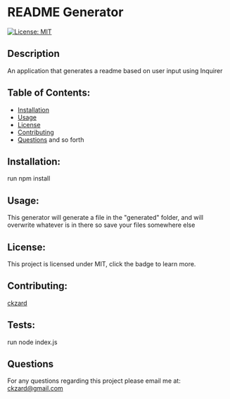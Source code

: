 # README Generator

  [![License: MIT](https://img.shields.io/badge/License-MIT-yellow.svg)](https://opensource.org/licenses/MIT)

  ## Description 
  An application that generates a readme based on user input using Inquirer

  ## Table of Contents:
  * [Installation](#installation)
  * [Usage](#usage)
  * [License](#license)
  * [Contributing](#contributing)
  * [Questions](#questions)
  and so forth

  ## Installation:
  run npm install

  ## Usage:
  This generator will generate a file in the "generated" folder, and will overwrite whatever is in there so save your files somewhere else

  ## License:
  This project is licensed under MIT, click the badge to learn more.

  ## Contributing:
  [ckzard](https://www.github.com/ckzard)

  ## Tests:
  run node index.js

  ## Questions
  For any questions regarding this project please email me at:
  ckzard@gmail.com
